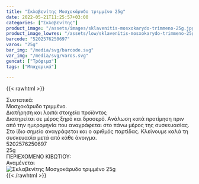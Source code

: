 ```yaml
---
title: "Σκλαβενίτης Μοσχοκάρυδο τριμμένο 25g"
date: 2022-05-21T11:25:57+03:00
categories: ["Σκλαβενίτης"]
product_image: "/assets/images/sklavenitis-mosxokarydo-trimmeno-25g.jpg"
product_image_lowres: "/assets/low/sklavenitis-mosxokarydo-trimmeno-25g.jpg"
barcode: "5202576250697"
varos: "25g"
bar_img: "/media/svg/barcode.svg"
var_img: "/media/svg/varos.svg"
gencat: ["Τρόφιμα"]
tags: ["Μπαχαρικά"]

---
```

{{< rawhtml >}}

<div class="sload553"><div class="product"><div id="sistatika">Συστατικά:</div><div class="alltext">Μοσχοκάρυδο τριμμένο.</div><div id="loipa">Διατήρηση και λοιπά στοιχεία προϊόντος</div><div class="alltext">Διατηρείται σε μέρος ξηρό και δροσερό. Aνάλωση κατά προτίμηση πριν από την ημερομηνία που αναγράφεται στο πάνω μέρος της συσκευασίας. Στο ίδιο σημείο αναγράφεται και ο αριθμός παρτίδας. Κλείνουμε καλά τη συσκευασία μετά από κάθε άνοιγμα.</div><div id="barcode"><div id="barimage1"></div><span id="bartext">5202576250697</span></div><div id="varos"><div id="varosimage1"></div><span id="varostext">25g</span></div><div id="kivotio">ΠΕΡΙΕΧΟΜΕΝΟ ΚΙΒΩΤΙΟΥ:<br>Αναμένεται</div><div class="pimg"><img alt="Σκλαβενίτης Μοσχοκάρυδο τριμμένο 25g" title="Σκλαβενίτης Μοσχοκάρυδο τριμμένο 25g" src="/assets/images/sklavenitis-mosxokarydo-trimmeno-25g.jpg"></div></div></div>
{{< /rawhtml >}}


